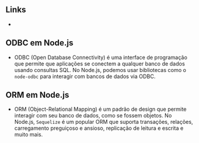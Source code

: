 ## __Links__

*

## __ODBC em Node.js__

* ODBC (Open Database Connectivity) é uma interface de programação que permite que aplicações se conectem a qualquer banco de dados usando consultas SQL. No Node.js, podemos usar bibliotecas como o `node-odbc` para interagir com bancos de dados via ODBC.

## __ORM em Node.js__

* ORM (Object-Relational Mapping) é um padrão de design que permite interagir com seu banco de dados, como se fossem objetos. No Node.js, `Sequelize` é um popular ORM que suporta transações, relações, carregamento preguiçoso e ansioso, replicação de leitura e escrita e muito mais.


